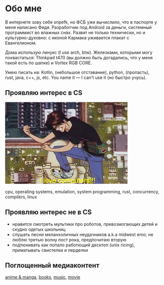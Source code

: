 # Обо мне
В интернете зову себе snpefk, но ФСБ уже вычислило, что в паспорте у меня написано Федя. Разработчик под Android за деньги, системный программист во влажных снах. Развит не только технически, но и культурно-духовно: с иконой Кармака уживается плакат с Евангелионом. 

Дома использую линукс (I use arch, btw). Железками, которыми могу похвастаться:  Thinkpad t470 (вы должно быть догадались, что у меня такой есть по шапке) и Vortex RGB CORE.

Умею писать на: Kotlin, (небольшое отставание), python, (пропасть), rust, java, c++, js, etc. You name it — I can't use it (но быстро учусь).

## Проявляю интерес в CS
![alt](/assets/img/love_computers.gif)

cpu, operating systems, emulation, system programming, rust, concurrency, compilers, linux

## Проявляю интерес не в CS 
- нравится смотреть мультики про роботов, превозмогающих детей и скудно одетых школьниц
- слушать песни меланхоличных неудачников a.k.a midwest emo; не люблю третью волну пост рока, предпочитаю вторую 
- подтюнивать как попало работющий десктоп (unix ricing), приматывать свистелки и перделки

## Поглощенный медиаконтент
[anime & manga](https://myanimelist.net/profile/Snpefk), [books](https://www.goodreads.com/snpefk), [music](https://www.last.fm/user/Sk8tter), [movie](https://letterboxd.com/snpefk)
